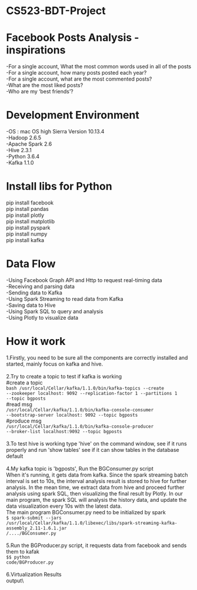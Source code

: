 # CS523-BDT-Project
# Facebook Posts Analysis - inspirations
-For a single account, What the most common words used in all of the posts</br>
-For a single account, how many posts posted each year?</br>
-For a single account, what are the most commented posts?</br>
-What are the most liked posts?</br>
-Who are my ‘best friends’?

# Development Environment 
-OS : mac OS high Sierra Version 10.13.4 </br>
-Hadoop 2.6.5 </br>
-Apache Spark 2.6 </br>
-Hive 2.3.1 </br>
-Python 3.6.4 </br>
-Kafka 1.1.0

# Install libs for Python
pip install facebook</br>
pip install pandas</br>
pip install plotly</br>
pip install matplotlib</br>
pip install pyspark</br>
pip install numpy</br>
pip install kafka</br>

# Data Flow
-Using Facebook Graph API and Http to request real-timing data</br>
-Receiving and parsing data </br>
-Sending data to Kafka</br>
-Using Spark Streaming to read data from Kafka</br>
-Saving data to Hive</br>
-Using Spark SQL to query and analysis</br>
-Using Plotly to visualize data</br>

# How it work
1.Firstly, you need to be sure all the components are correctly installed and started, mainly focus on kafka and hive.</br>
</br>2.Try to create a topic to test if kafka is working </br>
#create a topic</br>
<code>bash /usr/local/Cellar/kafka/1.1.0/bin/kafka-topics --create --zookeeper localhost: 9092 --replication-factor 1 --partitions 1 --topic bgposts </code> </br>
#read msg</br>
<code>/usr/local/Cellar/kafka/1.1.0/bin/kafka-console-consumer --bootstrap-server localhost: 9092 --topic bgposts </code></br> 
#produce msg</br>
<code>/usr/local/Cellar/kafka/1.1.0/bin/kafka-console-producer --broker-list localhost:9092 --topic bgposts</code> </br>
</br>3.To test hive is working type 'hive' on the command window, see if it runs properly and run 'show tables' see if it can show tables in the  database default</br>
</br>4.My kafka topic is 'bgposts', Run the BGConsumer.py script </br>
When it's running, it gets data from kafka. Since the spark streaming batch interval is set to 10s, the interval analysis result is stored to hive for further analysis. In the mean time, we extract data from hive and proceed further analysis using spark SQL, then visualizing the final result by Plotly. In our main program, the spark SQL will analysis the history data, and update the data visualization every 10s with the latest data.</br>
The main program BGConsumer.py need to be initialized by spark</br>
<code>$ spark-submit --jars /usr/local/Cellar/kafka/1.1.0/libexec/libs/spark-streaming-kafka-assembly_2.11-1.6.1.jar /..../BGConsumer.py</code></br>
</br>5.Run the BGProducer.py script, it requests data from facebook and sends them to kafak</br>
<code>$$ python code/BGProducer.py</code></br>
</br>6.Virtualization Results</br>
output\
